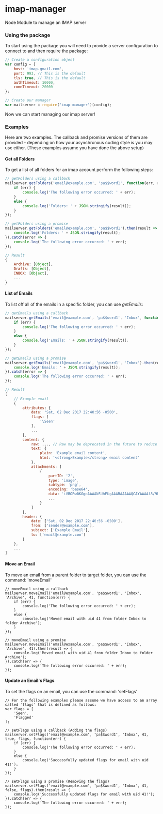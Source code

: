 # imap-manager
Node Module to manage an IMAP server

### Using the package
To start using the package you will need to provide a server configuration to connect to and then require the package:

```js
// Create a configuration object
var config = {
    host: 'imap.gmail.com',
    port: 993, // This is the default
    tls: true, // This is the default
    authTimeout: 10000,
    connTimeout: 20000
};

// Create our manager
var mailserver = require('imap-manager')(config);
```

Now we can start managing our imap server!

### Examples
Here are two examples. The callback and promise versions of them are provided - depending on how your asynchronous coding style is you may use either.
(These examples assume you have done the above setup)

#### Get all Folders
To get a list of all folders for an imap account perform the following steps:

```js
// getFolders using a callback
mailserver.getFolders('email@example.com', 'pa$$word1', function(err, result) {
    if (err) {
        console.log('The following error occurred: ' + err);
    }
    else {
        console.log('Folders: ' + JSON.stringify(result));
    }
});

// getFolders using a promise
mailserver.getFolders('email@example.com', 'pa$$word1').then(result => {
    console.log('Folders: ' + JSON.stringify(result);
}).catch(error => {
    console.log('The following error occurred: ' + err);
});

// Result
{
    Archive: [Object],
    Drafts: [Object],
    INBOX: [Object],
    ...
}
```

#### List of Emails
To list off all of the emails in a specific folder, you can use *getEmails*:

```js
// getEmails using a callback
mailserver.getEmails('email@example.com', 'pa$$word1', 'Inbox', function(err, result) {
    if (err) {
        console.log('The following error occurred: ' + err);
    }
    else {
        console.log('Emails: ' + JSON.stringify(result));
    }
});

// getEmails using a promise
mailserver.getEmails('email@example.com', 'pa$$word1', 'Inbox').then(result => {
    console.log('Emails: ' + JSON.stringify(result));
}).catch(error => {
    console.log('The following error occurred: ' + err);
});

// Result
[
    // Example email
    {
        attributes: {
            date: 'Sat, 02 Dec 2017 22:40:56 -0500',
            flags: [
                '\Seen'
            ],
            ...
        },
        content: {
            raw: ..., // Raw may be deprecated in the future to reduce network usage
            text: {
                plain: 'Example email content',
                html: '<strong>Example</strong> email content'
            },
            attachments: [
                {
                    partID: '2',
                    type: 'image',
                    subtype: 'png',
                    encoding: 'base64',
                    data: 'iVBORw0KGgoAAAANSUhEUgAAABAAAAAQCAYAAAAf8/9hAAAAAXNSR0IArs4c6QAAAARnQU1BAACx%0Ajwv8YQUAAAAJcEhZcwAADsQAAA7EAZUrDhsAAAHKSURBVDhPpZO/axNhHIefa/ODXLxe2rRNYmLP%0AHFYoZFAQdHQRB0tdXDo6WBeLqODgJtKlIoUO/RNcVIogig7qIIolQYSKBNO0RIXYltJG0ySXH69v%0AvDM1tIKYB15uuOf7ed/P8Z4iJHRAl/P8bzoO2LPCs0cPSS285dSZMVY+pUm/T1JpKIyfn2AkkXAs%0Am10BqVSS21cu4PH5CPVqbFQUtjY3OTDQw7e6n7sP5h3TZleFm5MTnDxxhENxA78epPijgCW3UPfJ%0AgMwiy0sZx7RpC5ibucPxhEmwN0C90aBP7WLbqiKqFRY+ZKh1e5ieuuXYNm0VTh8dZiAUQvOrJNMr%0AhPt0wgFZ43sRq1bD5fLy6vUbvhQqeL2eXzOtE2SzWfJr6xRKFp/zq3KtcXAwQL+u4nZ1E9Q13qWX%0AMOLx1nCTVoBpmoyeG8cql/BJ4dhhg4+5VbL5DdxutxQFsaDG6NhZZ8KmrcLLF8+ZvTGJR5PfoN6g%0AKo/9dX0LRVEoli0U6Sxmlm35N82AP7l+7aoI9/jEyFBExAb7hRmLCHN/SER0VeRyOcfaYc+L1OTp%0Ak8fM379HubTNkGFw8dJlotGo83aHvwb8Kx3/Cx0GwE9hjclg65ielwAAAABJRU5ErkJggg==',
                    ...
                }
            ]
        },
        header: {
            date: ['Sat, 02 Dec 2017 22:40:56 -0500'],
            from: ['sender@example.com'],
            subject: ['Example Email'],
            to: ['email@example.com']
        }
    },
    ...
]
```

#### Move an Email
To move an email from a parent folder to target folder, you can use the command: 'moveEmail'

```
// moveEmail using a callback
mailserver.moveEmail('email@example.com', 'pa$$word1', 'Inbox', 'Archive', 41, function(err) {
    if (err) {
        console.log('The following error occurred: ' + err);
    }
    else {
        console.log('Moved email with uid 41 from folder Inbox to folder Archive');
    }
});

// moveEmail using a promise
mailserver.moveEmail('email@example.com', 'pa$$word1', 'Inbox', 'Archive', 41).then(result => {
    console.log('Moved email with uid 41 from folder Inbox to folder Archive');
}).catch(err => {
    console.log('The following error occurred: ' + err);
});
```

#### Update an Email's Flags
To set the flags on an email, you can use the command: 'setFlags'

```
// For the following examples please assume we have access to an array called 'flags' that is defined as follows:
var flags = [
    'Seen',
    'Flagged'
];

// setFlags using a callback (Adding the flags)
mailserver.setFlags('email@example.com', 'pa$$word1', 'Inbox', 41, true, flags, function(err) {
    if (err) {
        console.log('The following error occurred: ' + err);
    }
    else {
        console.log('Successfully updated flags for email with uid 41!');
    }
});

// setFlags using a promise (Removing the flags)
mailserver.setFlags('email@example.com', 'pa$$word1', 'Inbox', 41, false, flags).then(result => {
    console.log('Successfully updated flags for email with uid 41!');
}).catch(err => {
    console.log('The following error occurred: ' + err);
});
```
